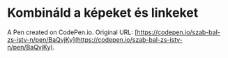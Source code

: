 # Kombináld a képeket és linkeket

A Pen created on CodePen.io. Original URL: [https://codepen.io/szab-bal-zs-istv-n/pen/BaQvjKy](https://codepen.io/szab-bal-zs-istv-n/pen/BaQvjKy).


